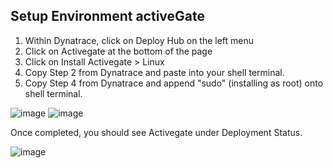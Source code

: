 ## Setup Environment activeGate

1. Within Dynatrace, click on Deploy Hub on the left menu
2. Click on Activegate at the bottom of the page
3. Click on Install Activegate > Linux
4. Copy Step 2 from Dynatrace and paste into your shell terminal.
5. Copy Step 4 from Dynatrace and append "sudo" (installing as root) onto shell terminal.

![image](./images/ActiveGate-install-1.png)
![image](./images/ActiveGate-install-2.png)

Once completed, you should see Activegate under Deployment Status.

![image](./images/AG-deployment-status.png)

